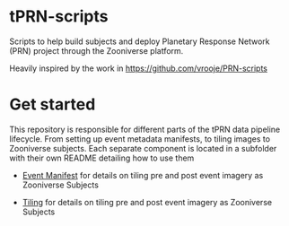 # tPRN-scripts
Scripts to help build subjects and deploy Planetary Response Network (PRN) project through the Zooniverse platform.

Heavily inspired by the work in https://github.com/vrooje/PRN-scripts

# Get started

This repository is responsible for different parts of the tPRN data pipeline lifecycle. From setting up event metadata manifests, to tiling images to Zooniverse subjects. Each separate component is located in a subfolder with their own README detailing how to use them

+  [Event Manifest](.event_manifest/) for details on tiling pre and post event imagery as Zooniverse Subjects

+  [Tiling](.tiling/) for details on tiling pre and post event imagery as Zooniverse Subjects
